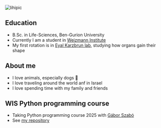 ![lihipic](https://drive.google.com/file/d/1C5ST5EjJhOwuz-LjFmWcUUqOBg7WdfEt/view?usp=sharing)

## Education
* B.Sc. in Life-Sciences, Ben-Gurion University
* Currently I am a student in [Weizmann Institute](https://www.weizmann.ac.il/pages/)
* My first rotation is in [Eyal Karzbrun lab](https://www.karzbrunlab.com/), studying how organs gain their shape

## About me
* I love animals, especially dogs 🐶
* I love traveling around the world anf in Israel
* I love spending time with my family and friends

## WIS Python programming course
* Taking Python programming course 2025 with [Gábor Szabó](https://szabgab.com/)
* See [my repository](https://github.com/Lihierez/Lihierez.github.io)
  
